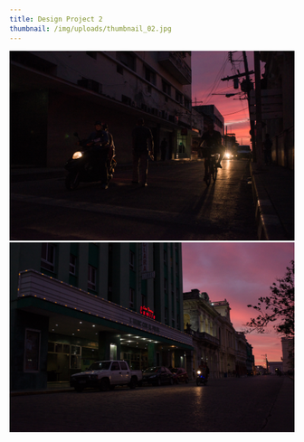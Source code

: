 ```yaml
---
title: Design Project 2
thumbnail: /img/uploads/thumbnail_02.jpg
---
```

![Cuba1](/img/uploads/cuba1.jpg)
![Cuba2](/img/uploads/cuba2.jpg)
